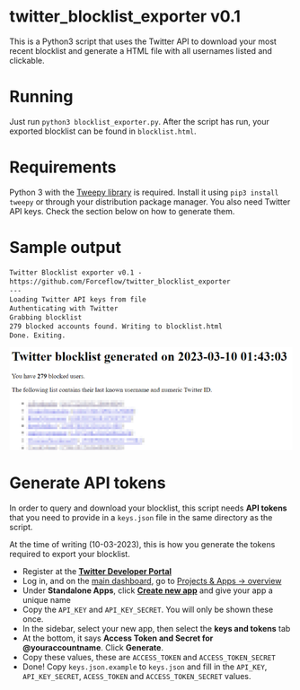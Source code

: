 # twitter_blocklist_exporter v0.1
This is a Python3 script that uses the Twitter API to download your most recent blocklist and generate a HTML file with all usernames listed and clickable. 

# Running
Just run `python3 blocklist_exporter.py`. After the script has run, your exported blocklist can be found in `blocklist.html`.

# Requirements
Python 3 with the [Tweepy library](https://docs.tweepy.org/en/stable/install.html) is required. Install it using `pip3 install tweepy` or through your distribution package manager.  You also need Twitter API keys. Check the section below on how to generate them.

# Sample output
```
Twitter Blocklist exporter v0.1 - https://github.com/Forceflow/twitter_blocklist_exporter
---
Loading Twitter API keys from file
Authenticating with Twitter
Grabbing blocklist
279 blocked accounts found. Writing to blocklist.html
Done. Exiting.
```
<img src="https://raw.githubusercontent.com/Forceflow/twitter_blocklist_exporter/main/sample_output.png" alt="Sample Output" width="710">

# Generate API tokens
In order to query and download your blocklist, this script needs **API tokens** that you need to provide in a `keys.json` file in the same directory as the script.

At the time of writing (10-03-2023), this is how you generate the tokens required to export your blocklist.

* Register at the **[Twitter Developer Portal](https://developer.twitter.com/)**
* Log in, and on the [main dashboard](https://developer.twitter.com/en/portal/dashboard), go to [Projects & Apps -> overview](https://developer.twitter.com/en/portal/projects-and-apps)
* Under **Standalone Apps**, click [**Create new app**](https://developer.twitter.com/en/portal/apps/new) and give your app a unique name
* Copy the `API_KEY` and `API_KEY_SECRET`. You will only be shown these once.
* In the sidebar, select your new app, then select the **keys and tokens** tab
* At the bottom, it says **Access Token and Secret for @youraccountname**. Click **Generate**.
* Copy these values, these are `ACCESS_TOKEN` and `ACCESS_TOKEN_SECRET`
* Done! Copy `keys.json.example` to `keys.json` and fill in the `API_KEY`, `API_KEY_SECRET`, `ACESS_TOKEN` and `ACCESS_TOKEN_SECRET` values.
